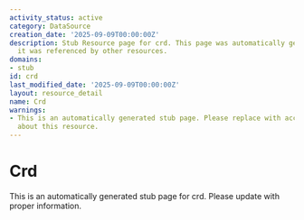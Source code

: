 ```yaml
---
activity_status: active
category: DataSource
creation_date: '2025-09-09T00:00:00Z'
description: Stub Resource page for crd. This page was automatically generated because
  it was referenced by other resources.
domains:
- stub
id: crd
last_modified_date: '2025-09-09T00:00:00Z'
layout: resource_detail
name: Crd
warnings:
- This is an automatically generated stub page. Please replace with accurate information
  about this resource.
---
```


# Crd

This is an automatically generated stub page for crd. Please update with proper information.
